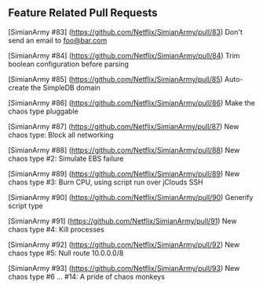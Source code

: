## Feature Related Pull Requests

[SimianArmy #83] (https://github.com/Netflix/SimianArmy/pull/83)
Don't send an email to foo@bar.com

[SimianArmy #84] (https://github.com/Netflix/SimianArmy/pull/84)
Trim boolean configuration before parsing

[SimianArmy #85] (https://github.com/Netflix/SimianArmy/pull/85)
Auto-create the SimpleDB domain

[SimianArmy #86] (https://github.com/Netflix/SimianArmy/pull/86)
Make the chaos type pluggable

[SimianArmy #87] (https://github.com/Netflix/SimianArmy/pull/87)
New chaos type: Block all networking

[SimianArmy #88] (https://github.com/Netflix/SimianArmy/pull/88)
New chaos type #2: Simulate EBS failure

[SimianArmy #89] (https://github.com/Netflix/SimianArmy/pull/89)
New chaos type #3: Burn CPU, using script run over jClouds SSH

[SimianArmy #90] (https://github.com/Netflix/SimianArmy/pull/90)
Generify script type

[SimianArmy #91] (https://github.com/Netflix/SimianArmy/pull/91)
New chaos type #4: Kill processes

[SimianArmy #92] (https://github.com/Netflix/SimianArmy/pull/92)
New chaos type #5: Null route 10.0.0.0/8

[SimianArmy #93] (https://github.com/Netflix/SimianArmy/pull/93)
New chaos type #6 ... #14: A pride of chaos monkeys
